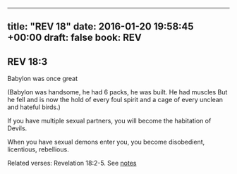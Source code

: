 
---
title: "REV 18"
date: 2016-01-20 19:58:45 +00:00
draft: false
book: REV
---

## REV 18:3

Babylon was once great 


(Babylon was handsome, he had 6 packs, he was built. He had muscles But he fell and is now the hold of every foul spirit and a cage of every unclean and hateful birds.)

If you have multiple sexual partners, you will become the habitation of Devils.


When you have sexual demons enter you, you become disobedient, licentious, rebellious.

Related verses: Revelation 18:2-5. See [notes](https://my.bible.com/notes/2287387628335259895)

